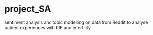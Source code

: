 # project_SA
sentiment analysis and topic modelling on data from Reddit to analyse patient experiences with RIF and infertility
